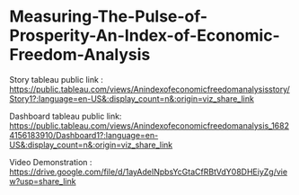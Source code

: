 # Measuring-The-Pulse-of-Prosperity-An-Index-of-Economic-Freedom-Analysis




Story tableau public link : https://public.tableau.com/views/Anindexofeconomicfreedomanalysisstory/Story1?:language=en-US&:display_count=n&:origin=viz_share_link


Dashboard tableau public link: https://public.tableau.com/views/Anindexofeconomicfreedomanalysis_16824156183910/Dashboard1?:language=en-US&:display_count=n&:origin=viz_share_link



Video Demonstration : https://drive.google.com/file/d/1ayAdeINpbsYcGtaCfRBtVdY08DHEiyZg/view?usp=share_link﻿ 
